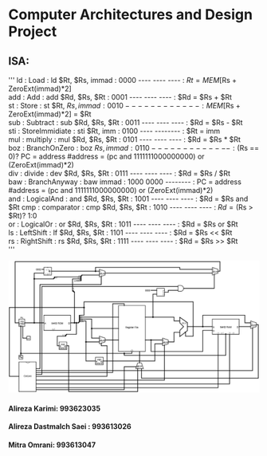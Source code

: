 # Computer Architectures and Design Project  
## ISA:  
''' 
ld  : Load           : ld  $Rt, $Rs, immad : 0000 ---- ---- ---- : $Rt = MEM[$Rs + ZeroExt(immad)*2]  
add : Add            : add $Rd, $Rs, $Rt   : 0001 ---- ---- ---- : $Rd = $Rs + $Rt  
st  : Store          : st  $Rt, $Rs, immad : 0010 ---- ---- ---- : MEM[$Rs + ZeroExt(immad)*2] = $Rt  
sub : Subtract       : sub $Rd, $Rs, $Rt   : 0011 ---- ---- ---- : $Rd = $Rs - $Rt  
sti : StoreImmidiate : sti $Rt, imm        : 0100 ---- --------  : $Rt = imm  
mul : multiply       : mul $Rd, $Rs, $Rt   : 0101 ---- ---- ---- : $Rd = $Rs * $Rt  
boz : BranchOnZero   : boz $Rs, immad      : 0110 ---- --------- : ($Rs == 0)? PC = address #address = (pc and 1111111000000000) or (ZeroExt(immad)*2)  
div : divide         : dev $Rd, $Rs, $Rt   : 0111 ---- ---- ---- : $Rd = $Rs / $Rt  
baw : BranchAnyway   : baw immad           : 1000 0000 --------  : PC = address             #address = (pc and 1111111000000000) or (ZeroExt(immad)*2)  
and : LogicalAnd     : and $Rd, $Rs, $Rt   : 1001 ---- ---- ---- : $Rd = $Rs and $Rt
cmp : comparator     : cmp $Rd, $Rs, $Rt   : 1010 ---- ---- ---- : $Rd = ($Rs > $Rt)? 1:0  
or  : LogicalOr      : or  $Rd, $Rs, $Rt   : 1011 ---- ---- ---- : $Rd = $Rs or $Rt  
ls  : LeftShift      : lf  $Rd, $Rs, $Rt   : 1101 ---- ---- ---- : $Rd = $Rs << $Rt  
rs  : RightShift     : rs  $Rd, $Rs, $Rt   : 1111 ---- ---- ---- : $Rd = $Rs >> $Rt  
 ''' 
  
![main](CPU.jpg)

#### Alireza Karimi: 993623035  
#### Alireza Dastmalch Saei : 993613026
#### Mitra Omrani: 993613047  

